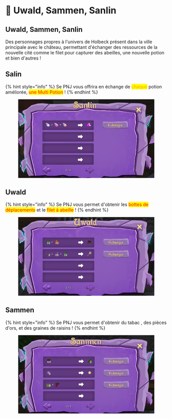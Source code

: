 # 👥 Uwald, Sammen, Sanlin

## Uwald, Sammen, Sanlin

Des personnages propres à l'univers de Holbeck présent dans la ville principale avec le château, permettant d'échanger des ressources de la nouvelle cité comme le filet pour capturer des abeilles, une nouvelle potion et bien d'autres !

## Salin&#x20;

{% hint style="info" %}
Se PNJ vous offrira en échange de <mark style="color:orange;">chaque</mark> potion améliorée, <mark style="color:red;">une Multi Potion</mark> !&#x20;
{% endhint %}

<figure><img src="../../.gitbook/assets/image (1).png" alt=""><figcaption></figcaption></figure>

## Uwald

{% hint style="info" %}
Se PNJ vous permet d'obtenir les <mark style="color:red;">bottes de déplacements</mark> et le <mark style="color:red;">filet à abeille</mark> !
{% endhint %}

<figure><img src="../../.gitbook/assets/image.png" alt=""><figcaption></figcaption></figure>

## Sammen

{% hint style="info" %}
Se PNJ vous permet d'obtenir du tabac , des pièces d'ors, et des graines de raisins !&#x20;
{% endhint %}

<figure><img src="../../.gitbook/assets/image (85).png" alt=""><figcaption></figcaption></figure>
